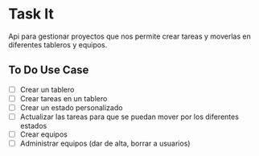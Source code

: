 # Task It
Api para gestionar proyectos que nos permite crear tareas y moverlas en diferentes tableros y equipos.

## To Do Use Case
- [ ] Crear un tablero
- [ ] Crear tareas en un tablero
- [ ] Crear un estado personalizado
- [ ] Actualizar las tareas para que se puedan mover por los diferentes estados
- [ ] Crear equipos
- [ ] Administrar equipos (dar de alta, borrar a usuarios)